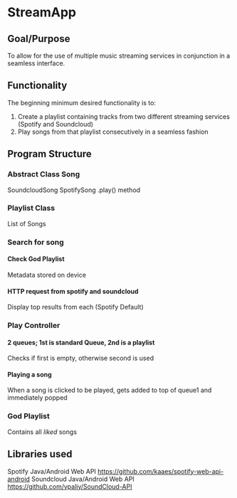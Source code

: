# StreamApp
## Goal/Purpose
To allow for the use of multiple music streaming services in conjunction in a seamless interface. 
## Functionality
The beginning minimum desired functionality is to:
1. Create a playlist containing tracks from two different streaming services (Spotify and Soundcloud)
2. Play songs from that playlist consecutively in a seamless fashion

## Program Structure

### Abstract Class Song
SoundcloudSong
SpotifySong
.play() method
### Playlist Class
List of Songs
### Search for song
#### Check God Playlist
Metadata stored on device
#### HTTP request from spotify and soundcloud
Display top results from each (Spotify Default)
### Play Controller
#### 2 queues; 1st is standard Queue, 2nd is a playlist 
Checks if first is empty, otherwise second is used
#### Playing a song
When a song is clicked to be played, gets added to top of queue1 and immediately popped
### God Playlist
Contains all *liked* songs

## Libraries used
Spotify Java/Android Web API
https://github.com/kaaes/spotify-web-api-android
Soundcloud Java/Android Web API
https://github.com/vpaliy/SoundCloud-API